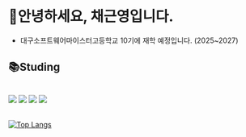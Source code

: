 # 👋안녕하세요, 채근영입니다.
- 대구소프트웨어마이스터고등학교 10기에 재학 예정입니다. (2025~2027)

<div style="text-align: left;">
    <h2> 📚Studing </h2> <br> 
          <img src="https://img.shields.io/badge/C-A8B9CC?style=for-the-badge&logo=C&logoColor=white">
          <img src="https://img.shields.io/badge/HTML5-E34F26?style=for-the-badge&logo=HTML5&logoColor=white">
          <img src="https://img.shields.io/badge/CSS3-1572B6?style=for-the-badge&logo=CSS3&logoColor=white">
          <img src="https://img.shields.io/badge/Javascript-F7DF1E?style=for-the-badge&logo=Javascript&logoColor=white">
</div>
</br>

[![Top Langs](https://github-readme-stats.vercel.app/api/top-langs/?username=chaeyn)](https://github.com/anuraghazra/github-readme-stats)
